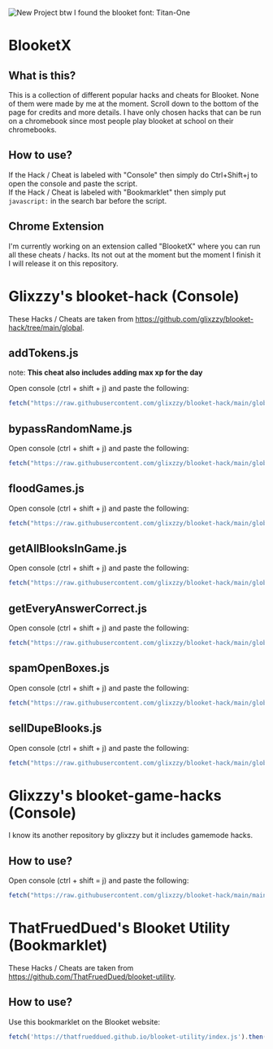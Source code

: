 ![New Project](https://user-images.githubusercontent.com/59119852/142629180-290ce6cc-7690-4534-ba04-216f49ca8273.png)
btw I found the blooket font: Titan-One

# BlooketX

## What is this?

This is a collection of different popular hacks and cheats for Blooket. None of them were made by me at the moment. Scroll down to the bottom of the page for credits and more details. I have only chosen hacks that can be run on a chromebook since most people play blooket at school on their chromebooks.

## How to use?

If the Hack / Cheat is labeled with "Console" then simply do Ctrl+Shift+j to open the console and paste the script. <br>
If the Hack / Cheat is labeled with "Bookmarklet" then simply put `javascript:` in the search bar before the script.

## Chrome Extension

I'm currently working on an extension called "BlooketX" where you can run all these cheats / hacks. Its not out at the moment but the moment I finish it I will release it on this repository.

# Glixzzy's blooket-hack (Console)

These Hacks / Cheats are taken from <https://github.com/glixzzy/blooket-hack/tree/main/global>.

## addTokens.js

note: **This cheat also includes adding max xp for the day**

Open console (ctrl + shift + j) and paste the following:
```js
fetch("https://raw.githubusercontent.com/glixzzy/blooket-hack/main/global/addTokens.js").then((res) => res.text().then((t) => eval(t)))
```

## bypassRandomName.js

Open console (ctrl + shift + j) and paste the following:
```js
fetch("https://raw.githubusercontent.com/glixzzy/blooket-hack/main/global/bypassRandomName.js").then((res) => res.text().then((t) => eval(t)))
```

## floodGames.js

Open console (ctrl + shift + j) and paste the following:
```js
fetch("https://raw.githubusercontent.com/glixzzy/blooket-hack/main/global/floodGames.js").then((res) => res.text().then((t) => eval(t)))
```

## getAllBlooksInGame.js

Open console (ctrl + shift + j) and paste the following:
```js
fetch("https://raw.githubusercontent.com/glixzzy/blooket-hack/main/global/getAllBlooksInGame.js").then((res) => res.text().then((t) => eval(t)))
```

## getEveryAnswerCorrect.js

Open console (ctrl + shift + j) and paste the following:
```js
fetch("https://raw.githubusercontent.com/glixzzy/blooket-hack/main/global/getEveryAnswerCorrect.js").then((res) => res.text().then((t) => eval(t)))
```

## spamOpenBoxes.js

Open console (ctrl + shift + j) and paste the following:
```js
fetch("https://raw.githubusercontent.com/glixzzy/blooket-hack/main/global/spamOpenBoxes.js").then((res) => res.text().then((t) => eval(t)))
```

## sellDupeBlooks.js

Open console (ctrl + shift + j) and paste the following:
```js
fetch("https://raw.githubusercontent.com/glixzzy/blooket-hack/main/global/sellDupeBlooks.js").then((res) => res.text().then((t) => eval(t)))
```
# Glixzzy's blooket-game-hacks (Console)

I know its another repository by glixzzy but it includes gamemode hacks.

## How to use?

Open console (ctrl + shift = j) and paste the following:
```js
fetch("https://raw.githubusercontent.com/glixzzy/blooket-hack/main/main.js").then((res) => res.text().then((t) => eval(t)))
```

# ThatFruedDued's Blooket Utility (Bookmarklet)

These Hacks / Cheats are taken from <https://github.com/ThatFruedDued/blooket-utility>.

## How to use?

Use this bookmarklet on the Blooket website: 
```js
fetch('https://thatfrueddued.github.io/blooket-utility/index.js').then(r=>r.text()).then(t=>(new Function(t))())
```
